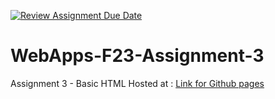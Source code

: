 [![Review Assignment Due Date](https://classroom.github.com/assets/deadline-readme-button-24ddc0f5d75046c5622901739e7c5dd533143b0c8e959d652212380cedb1ea36.svg)](https://classroom.github.com/a/q2-Q7VCy)
# WebApps-F23-Assignment-3
Assignment 3 - Basic HTML
Hosted at : <a href="https://github.com/44-563-WebApps-F23/44563-webapps-f23-assignment3-Sunilkumar330/settings/pages">Link for Github pages</a>
